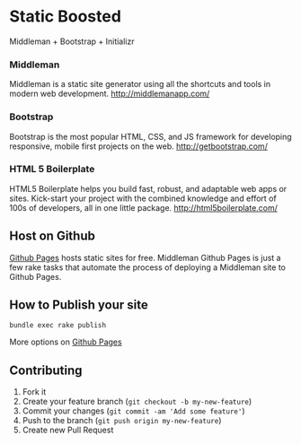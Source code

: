 # Static Boosted

Middleman + Bootstrap + Initializr

### Middleman

Middleman is a static site generator using all the shortcuts and tools in modern web development.
http://middlemanapp.com/

### Bootstrap

Bootstrap is the most popular HTML, CSS, and JS framework for developing responsive, mobile first projects on the web.
http://getbootstrap.com/

### HTML 5 Boilerplate

HTML5 Boilerplate helps you build fast, robust, and adaptable web apps or sites. Kick-start your project with the combined knowledge and effort of 100s of developers, all in one little package.
http://html5boilerplate.com/

## Host on Github

[Github Pages](http://pages.github.com) hosts static sites for free. Middleman Github Pages is just a few rake tasks 
that automate the process of deploying a Middleman site to Github Pages.

## How to Publish your site

```shell
bundle exec rake publish
```

More options on [Github Pages](http://pages.github.com)


## Contributing

1. Fork it
2. Create your feature branch (`git checkout -b my-new-feature`)
3. Commit your changes (`git commit -am 'Add some feature'`)
4. Push to the branch (`git push origin my-new-feature`)
5. Create new Pull Request
